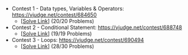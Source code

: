 - Contest 1 - Data types, Variables & Operators: https://vjudge.net/contest/684650
  - [[Solve Link](https://github.com/emonislive/learning-skills/tree/main/CPS%20Academy%20-%20Basic%20to%20Intermediate%20Level%20Competitive%20Programming/Module%201%20-%20Basic%20Programming%20%26%20Problem%20Solving%20Techniques/Contest-1%3A%20Data%20types%2C%20Variables%20%26%20Operators)] (20/20 Problems)
- Contest 2 - Conditional Statement: https://vjudge.net/contest/688748
  - [[Solve Link](https://github.com/emonislive/learning-skills/tree/main/CPS%20Academy%20-%20Basic%20to%20Intermediate%20Level%20Competitive%20Programming/Module%201%20-%20Basic%20Programming%20%26%20Problem%20Solving%20Techniques/Contest-2%3A%20Conditional%20Statement)] (19/19 Problems)
- Contest 3 - Loops: https://vjudge.net/contest/690494
  - [[Solve Link](https://github.com/emonislive/learning-skills/tree/main/CPS%20Academy%20-%20Basic%20to%20Intermediate%20Level%20Competitive%20Programming/Module%201%20-%20Basic%20Programming%20%26%20Problem%20Solving%20Techniques/Contest-3%3A%20Loops)] (28/30 Problems)
